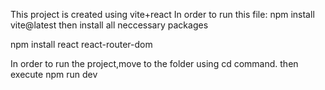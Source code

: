 This project is created using vite+react
In order to run this file:
  npm install vite@latest
then install all neccessary packages

  npm install react react-router-dom

In order to run the project,move to the folder using cd command.
then execute
    npm run dev
